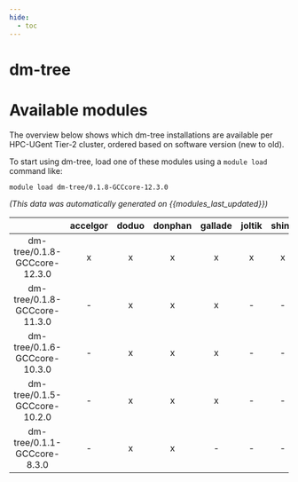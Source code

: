 ```yaml
---
hide:
  - toc
---
```


dm-tree
=======

# Available modules


The overview below shows which dm-tree installations are available per HPC-UGent Tier-2 cluster, ordered based on software version (new to old).

To start using dm-tree, load one of these modules using a `module load` command like:

```shell
module load dm-tree/0.1.8-GCCcore-12.3.0
```

*(This data was automatically generated on {{modules_last_updated}})*  

| |accelgor|doduo|donphan|gallade|joltik|shinx|
| :---: | :---: | :---: | :---: | :---: | :---: | :---: |
|dm-tree/0.1.8-GCCcore-12.3.0|x|x|x|x|x|x|
|dm-tree/0.1.8-GCCcore-11.3.0|-|x|x|x|-|-|
|dm-tree/0.1.6-GCCcore-10.3.0|-|x|x|x|-|-|
|dm-tree/0.1.5-GCCcore-10.2.0|-|x|x|x|-|-|
|dm-tree/0.1.1-GCCcore-8.3.0|-|x|x|-|-|-|
